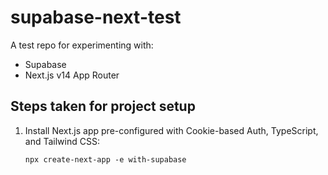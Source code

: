# supabase-next-test

A test repo for experimenting with:

- Supabase
- Next.js v14 App Router

## Steps taken for project setup

1. Install Next.js app pre-configured with Cookie-based Auth, TypeScript, and Tailwind CSS:

   `npx create-next-app -e with-supabase`
